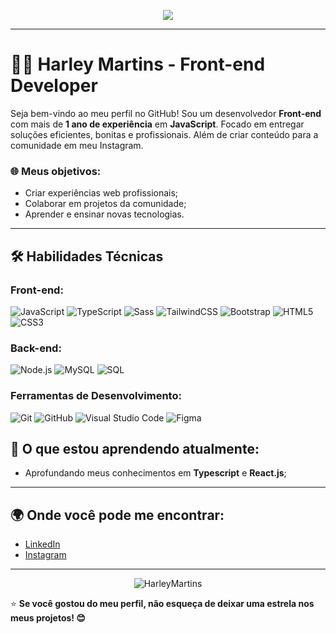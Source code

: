 <!-- Banner ou animação -->
<p align="center">
  <img src="https://readme-typing-svg.herokuapp.com?font=QuicksandCode&size=22&pause=2000&color=FFFFFF&center=true&width=435&lines=HarleyMartins%2C;+dev+front-end!">
</p>

---

# 🧑‍💻 Harley Martins - Front-end Developer 

Seja bem-vindo ao meu perfil no GitHub! Sou um desenvolvedor **Front-end** com mais de **1 ano de experiência** em **JavaScript**. Focado em entregar soluções eficientes, bonitas e profissionais. Além de criar conteúdo para a comunidade em meu Instagram.

### 🌐 Meus objetivos:
- Criar experiências web profissionais;
- Colaborar em projetos da comunidade;
- Aprender e ensinar novas tecnologias.

---

## 🛠️ Habilidades Técnicas

### Front-end:
![JavaScript](https://img.shields.io/badge/-JavaScript-F7DF1E?style=flat-square&logo=javascript&logoColor=black)
![TypeScript](https://img.shields.io/badge/-TypeScript-3178C6?style=flat-square&logo=typescript&logoColor=white)
![Sass](https://img.shields.io/badge/-Sass-CC6699?style=flat-square&logo=sass&logoColor=white)
![TailwindCSS](https://img.shields.io/badge/-TailwindCSS-38B2AC?style=flat-square&logo=tailwind-css&logoColor=white)
![Bootstrap](https://img.shields.io/badge/-Bootstrap-563D7C?style=flat-square&logo=bootstrap)
![HTML5](https://img.shields.io/badge/-HTML5-E34F26?style=flat-square&logo=html5&logoColor=white)
![CSS3](https://img.shields.io/badge/-CSS3-1572B6?style=flat-square&logo=css3&logoColor=white)

### Back-end:
![Node.js](https://img.shields.io/badge/-Node.js-339933?style=flat-square&logo=node.js&logoColor=white)
![MySQL](https://img.shields.io/badge/-MySQL-4479A1?style=flat-square&logo=mysql&logoColor=white)
![SQL](https://img.shields.io/badge/-SQL-003B57?style=flat-square&logo=postgresql&logoColor=white)

### Ferramentas de Desenvolvimento:
![Git](https://img.shields.io/badge/-Git-F05032?style=flat-square&logo=git&logoColor=white)
![GitHub](https://img.shields.io/badge/-GitHub-181717?style=flat-square&logo=github)
![Visual Studio Code](https://img.shields.io/badge/-VS%20Code-007ACC?style=flat-square&logo=visual-studio-code&logoColor=white)
![Figma](https://img.shields.io/badge/-Figma-F24E1E?style=flat-square&logo=figma&logoColor=white)


## 🌱 O que estou aprendendo atualmente:
- Aprofundando meus conhecimentos em **Typescript** e **React.js**;
<!-- - Experimentando com **GraphQL** e **Headless CMS** para construção de projetos escaláveis. --> 

---

## 🌍 Onde você pode me encontrar:
- [LinkedIn](https://www.linkedin.com/in/harleymartins)
- [Instagram](https://www.instagram.com/devharley_)
<!-- - [Twitter](https://twitter.com/devharley_) --> 

---

<p align="center">
  <img src="https://komarev.com/ghpvc/?username=HarleyMartins&label=Profile%20views&color=0e75b6&style=flat" alt="HarleyMartins" />
</p>

⭐️ **Se você gostou do meu perfil, não esqueça de deixar uma estrela nos meus projetos! 😊**
